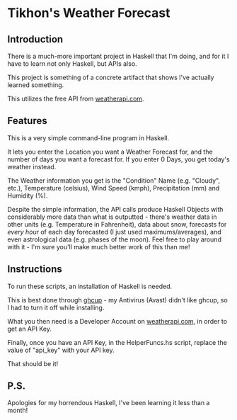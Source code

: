 # Tikhon's Weather Forecast

## Introduction

There is a much-more important project in Haskell that I'm doing, and for it I have to
learn not only Haskell, but APIs also.

This project is something of a concrete artifact that shows I've actually learned something.

This utilizes the free API from [weatherapi.com](https://www.weatherapi.com/). 

## Features

This is a very simple command-line program in Haskell.

It lets you enter the Location you want a Weather Forecast for, and the number of days you
want a forecast for. If you enter 0 Days, you get today's weather instead. 

The Weather information you get is the "Condition" Name (e.g. "Cloudy", etc.), Temperature (celsius),
Wind Speed (kmph), Precipitation (mm) and Humidity (%).

Despite the simple information, the API calls produce Haskell Objects with considerably more data than
what is outputted - there's weather data in other units (e.g. Temperature in Fahrenheit), data about snow,
forecasts for *every hour* of each day forecasted (I just used maximums/averages), and even astrological data
(e.g. phases of the moon). Feel free to play around with it - I'm sure you'll make much better work of this than me!

## Instructions

To run these scripts, an installation of Haskell is needed.

This is best done through [ghcup](https://www.haskell.org/ghcup/install/) - my Antivirus (Avast) didn't like ghcup, so I had to turn
it off while installing.

What you then need is a Developer Account on [weatherapi.com](https://www.weatherapi.com/), in order to get an API Key.

Finally, once you have an API Key, in the HelperFuncs.hs script, replace the value of "api_key" with your API key.

That should be it!

## P.S. 

Apologies for my horrendous Haskell, I've been learning it less than a month! 